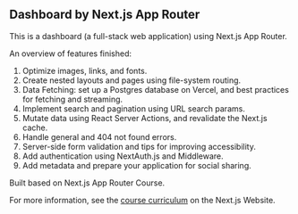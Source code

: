 ## Dashboard by Next.js App Router 

This is a dashboard (a full-stack web application) using Next.js App Router.

An overview of features finished:

1. Optimize images, links, and fonts.
2. Create nested layouts and pages using file-system routing.
3. Data Fetching: set up a Postgres database on Vercel, and best practices for fetching and streaming.
4. Implement search and pagination using URL search params.
5. Mutate data using React Server Actions, and revalidate the Next.js cache.
6. Handle general and 404 not found errors.
7. Server-side form validation and tips for improving accessibility.
8. Add authentication using NextAuth.js and Middleware.
9. Add metadata and prepare your application for social sharing.


Built based on Next.js App Router Course. 

For more information, see the [course curriculum](https://nextjs.org/learn) on the Next.js Website.
